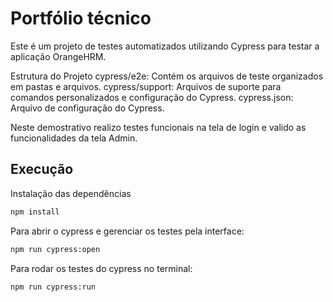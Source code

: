 # Portfólio técnico

Este é um projeto de testes automatizados utilizando Cypress para testar a aplicação OrangeHRM.

Estrutura do Projeto
cypress/e2e: Contém os arquivos de teste organizados em pastas e arquivos.
cypress/support: Arquivos de suporte para comandos personalizados e configuração do Cypress.
cypress.json: Arquivo de configuração do Cypress.

Neste demostrativo realizo testes funcionais na tela de login e valido as funcionalidades da tela Admin.

## Execução

Instalação das dependências

```bash
npm install
```

Para abrir o cypress e gerenciar os testes pela interface:

```bash
npm run cypress:open
```

Para rodar os testes do cypress no terminal:

```bash
npm run cypress:run
```
